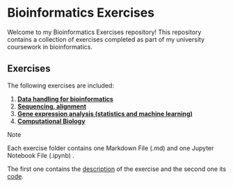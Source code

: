 # Bioinformatics Exercises

Welcome to my Bioinformatics Exercises repository! This repository contains a collection of exercises completed as part of my university coursework in bioinformatics.

## Exercises

The following exercises are included:

1.  **[Data handling for bioinformatics](https://github.com/Sophie-Mat/Bioinformatics/blob/main/Exercise%201/Exercise%201.md)**
2.  **[Sequencing, alignment](https://github.com/Sophie-Mat/Bioinformatics/blob/main/Exercise%202/Exercise%202.md)**
3.  **[Gene expression analysis (statistics and machine learning)](https://github.com/Sophie-Mat/Bioinformatics/blob/main/Exercise%203/Exercise%203.md)**
4.  **[Computational Biology](https://github.com/Sophie-Mat/Bioinformatics/blob/main/Exercise%204/Exercise%204.md)**


> [!NOTE]
>Each exercise folder contains one Markdown File (.md) and one Jupyter Notebook File (.ipynb) .
> 
> The first one contains the <ins>description</ins> of the exercise and the second one its <ins>code</ins>.
